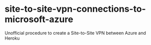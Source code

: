 # site-to-site-vpn-connections-to-microsoft-azure
Unofficial procedure to create a Site-to-Site VPN between Azure and Heroku
